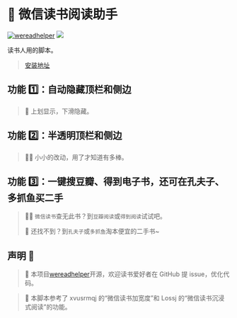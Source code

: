 # 📘 微信读书阅读助手

[![wereadhelper](https://badgen.net/badge/icon/github?icon=github&label)](https://github.com/mefengl/wereadhelper)
[![](https://img.shields.io/badge/Weibo-微博-orange)](https://weibo.com/u/7752747770)

读书人用的脚本。

> [安装地址](https://greasyfork.org/zh-CN/scripts/420774-%E5%BE%AE%E4%BF%A1%E8%AF%BB%E4%B9%A6%E9%98%85%E8%AF%BB%E5%8A%A9%E6%89%8B)

## 功能 1️⃣：自动隐藏顶栏和侧边

> 🥡 上划显示，下滑隐藏。

## 功能 2️⃣：半透明顶栏和侧边

> 😶‍🌫️ 小小的改动，用了才知道有多棒。

## 功能 3️⃣：一键搜豆瓣、得到电子书，还可在孔夫子、多抓鱼买二手

> 🕵️‍♀️ `微信读书`查无此书？到`豆瓣阅读`或`得到阅读`试试吧。
>
> 🤠️ 还找不到？到`孔夫子`或`多抓鱼`淘本便宜的二手书~

## 声明 👀

> 📝 本项目[wereadhelper](https://github.com/mefengl/wereadhelper)开源，欢迎读书爱好者在 GitHub 提 issue，优化代码。

> 🎈 本脚本参考了 xvusrmqj 的“微信读书加宽度”和 Lossj 的“微信读书沉浸式阅读”的功能。
